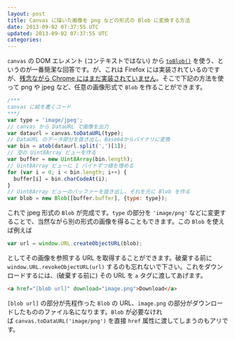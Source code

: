 ```yaml
---
layout: post
title: Canvas に描いた画像を png などの形式の Blob に変換する方法
date: 2013-09-02 07:37:55 UTC
updated: 2013-09-02 07:37:55 UTC
categories:
---
```

`canvas` の DOM エレメント (コンテキストではない) から [`toBlob()`](https://developer.mozilla.org/ja-JP/docs/Web/API/HTMLCanvasElement) を使う、というのが一番簡潔な回答です。が、これは Firefox には実装されているのですが、[残念ながら Chrome にはまだ実装されていません](https://code.google.com/p/chromium/issues/detail?id=83103)。そこで下記の方法を使って png や jpeg など、任意の画像形式で `Blob` を作ることができます。

<!-- excerpt -->

```javascript
/***
canvas に絵を書くコード
***/
var type = 'image/jpeg';
// canvas から DataURL で画像を出力
var dataurl = canvas.toDataURL(type);
// DataURL のデータ部分を抜き出し、Base64からバイナリに変換
var bin = atob(dataurl.split(',')[1]);
// 空の Uint8Array ビューを作る
var buffer = new Uint8Array(bin.length);
// Uint8Array ビューに 1 バイトずつ値を埋める
for (var i = 0; i < bin.length; i++) {
  buffer[i] = bin.charCodeAt(i);
}
// Uint8Array ビューのバッファーを抜き出し、それを元に Blob を作る
var blob = new Blob([buffer.buffer], {type: type});
```

これで jpeg 形式の `Blob` が完成です。`type` の部分を `'image/png'` などに変更することで、当然ながら別の形式の画像を得ることもできます。この `Blob` を使えば例えば

```javascript
var url = window.URL.createObjectURL(blob);
```

としてその画像を参照する URL を取得することができます。破棄する前に`window.URL.revokeObjectURL(url)` するのも忘れないで下さい。これをダウンロードするには、(破棄する前に) その URL を `a` タグに渡してあげます。

```html
<a href="[blob url]" download="image.png">Download</a>
```

`[blob url]` の部分が先程作った `Blob` の URL、`image.png` の部分がダウンロードしたもののファイル名になります。`Blob` が必要なければ `canvas.toDataURL('image/png')` を直接 `href` 属性に渡してしまうのもアリです。
